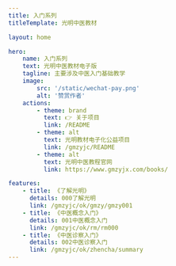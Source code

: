 ```yaml
---
title: 入门系列
titleTemplate: 光明中医教材

layout: home

hero:
    name: 入门系列
    text: 光明中医教材电子版
    tagline: 主要涉及中医入门基础教学
    image:
        src: '/static/wechat-pay.png'
        alt: '赞赏作者'
    actions:
        - theme: brand
          text: 👉 关于项目
          link: /README
        - theme: alt
          text: 光明教材电子化公益项目
          link: /gmzyjc/README
        - theme: alt
          text: 光明中医教程官网
          link: https://www.gmzyjx.com/books/

features:
    - title: 《了解光明》
      details: 000了解光明
      link: /gmzyjc/ok/gmzy/gmzy001
    - title: 《中医概念入门》
      details: 001中医概念入门
      link: /gmzyjc/ok/rm/rm000
    - title: 《中医诊察入门》
      details: 002中医诊察入门
      link: /gmzyjc/ok/zhencha/summary
---
```

